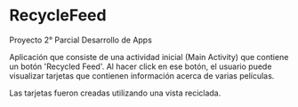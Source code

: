 # RecycleFeed
Proyecto 2° Parcial Desarrollo de Apps

Aplicación que consiste de una actividad inicial (Main Activity) que contiene un botón 'Recycled Feed'. Al hacer click en ese botón, el usuario puede visualizar tarjetas que contienen información acerca de varias películas.

Las tarjetas fueron creadas utilizando una vista reciclada.


